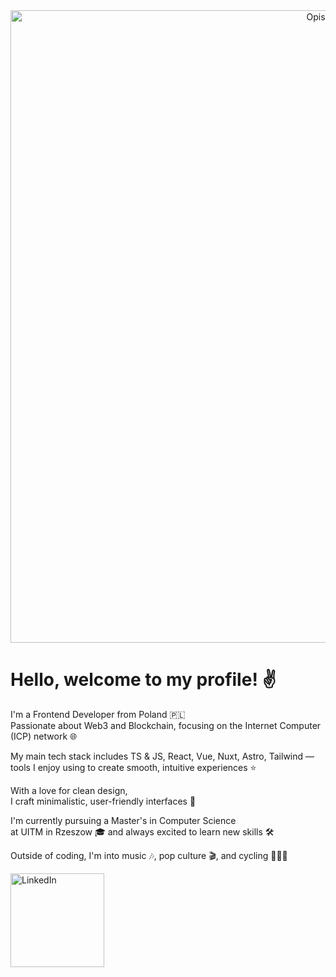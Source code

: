 <div align="center">
<img src="images/mario.gif" alt="Opis zdjęcia" width="1012" height="auto">
</div>

# Hello, welcome to my profile! ✌️

I'm a Frontend Developer from Poland 🇵🇱  
Passionate about Web3 and Blockchain, focusing on the Internet Computer (ICP) network 🌐

My main tech stack includes TS & JS, React, Vue, Nuxt, Astro, Tailwind —  
tools I enjoy using to create smooth, intuitive experiences ⭐️

With a love for clean design,  
I craft minimalistic, user-friendly interfaces 💎

I'm currently pursuing a Master's in Computer Science  
at UITM in Rzeszow 🎓 and always excited to learn new skills 🛠️

Outside of coding, I'm into music 🎶, pop culture 🎬, and cycling 🚴🏻‍♂️

<div align="left">
  <a href="https://www.linkedin.com/in/jakub-rzepka/" target="_blank">
    <img src="images/linkedin.gif" alt="LinkedIn" width="150">
  </a>
</div>

<!--
**Jqoobo/Jqoobo** is a ✨ _special_ ✨ repository because its `README.md` (this file) appears on your GitHub profile.

Here are some ideas to get you started:

- 🔭 I’m currently working on ...
- 🌱 I’m currently learning ...
- 👯 I’m looking to collaborate on ...
- 🤔 I’m looking for help with ...
- 💬 Ask me about ...
- 📫 How to reach me: ...
- 😄 Pronouns: ...
- ⚡ Fun fact: ...
-->
